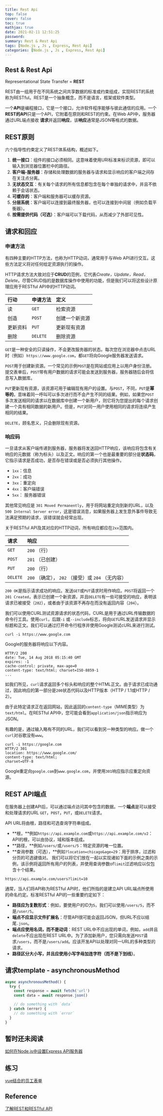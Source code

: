 ```yaml
---
title: Rest Api
top: false
cover: false
toc: true
mathjax: true
date: 2021-02-11 12:51:25
password:
summary: Rest & Rest Api 
tags: [Node.js , Js , Express, Rest Api]
categories: [Node.js , Js , Express, Rest Api]
---
```


## Rest & Rest Api 

Representational State Transfer = **REST**

REST由一组用于在不同系统之间共享数据的标准或约束组成，实现REST的系统称为RESTful。REST是一个抽象概念，而不是语言，框架或软件类型。

一个**API**是编程接口，它是一个接口，允许软件程序能够与彼此通信的应用。一个**REST的API**只是一个API，它附着在原则和REST的约束。在Web API中，服务器通过URL端点接收 **请求**并返回**响应**，该**响应**通常是JSON等格式的数据。

## REST原则

六个指导性约束定义了REST体系结构，概述如下。

1. **统一接口**：组件的接口必须相同。这意味着使用URI标准来标识资源，即可以输入到浏览器位置栏中的路径。
2. **客户端-服务器**：存储和处理数据的服务器与请求和显示响应的客户端之间存在关注点分离。
3. **无状态交互**：有关每个请求的所有信息都包含在每个单独的请求中，并且不依赖于会话状态。
4. **可缓存的**：客户端和服务器可以缓存资源。
5. **分层系统**：客户端可以连接到最终服务器，也可以连接到中间层（例如负载平衡器）。
6. **按需提供代码（可选）**：客户端可以下载代码，从而减少了外部可见性。

## 请求和回应

### 申请方法

有四种主要的HTTP方法，也称为HTTP动词，通常用于与Web API进行交互。这些方法定义将对任何给定资源执行的操作。

HTTP请求方法大致对应于**CRUD**的范例，它代表*Create，Update，Read，Delete*。尽管CRUD指的是数据库操作中使用的功能，但是我们可以将这些设计原理应用于RESTful API中的HTTP动词。

| 行动     | 申请方法 | 定义           |
| :------- | :------- | :------------- |
| 读       | `GET`    | 检索资源       |
| 创造     | `POST`   | 创建一个新资源 |
| 更新资料 | `PUT`    | 更新现有资源   |
| 删除     | `DELETE` | 删除资源       |

`GET`是一种安全的只读操作，不会更改服务器的状态。每次您在浏览器中点击URL时（例如）`https://www.google.com`，都`GET`将向Google服务器发送请求。

`POST`用于创建新资源。一个常见的示例`POST`是在网站或应用上以用户身份注册。提交表单后，`POST`带有用户数据的请求可能会发送到服务器，服务器随后会将信息写入数据库。

`PUT`更新现有资源，该资源可用于编辑现有用户的设置。与`POST`，不同，`PUT`是**幂等的**，意味着同一呼叫可以多次进行而不会产生不同的结果。例如，如果您`POST`多次发送相同的请求以在数据库中创建一个新用户，则它将为您提出的每个请求创建一个具有相同数据的新用户。但是，`PUT`对同一用户使用相同的请求将连续产生相同的结果。

`DELETE`，顾名思义，只会删除现有资源。

### 响应码

一旦请求从客户端传递到服务器，服务器将发送回HTTP响应，该响应将包含有关响应的元数据（称为标头）以及正文。响应的第一个也是最重要的部分是**状态码**，它指示请求是否成功，是否存在错误或是否必须执行其他操作。

- `1xx`：信息
- `2xx`：成功
- `3xx`：重定向
- `4xx`：客户端错误
- `5xx`： 服务器错误

其他常见响应是 `301 Moved Permanently`，用于将网站重定向到新的URL，以及 `500 Internal Server error`，这是错误消息，如果服务器上发生意外事件导致无法满足预期的请求，该错误就会经常出现。

关于RESTful API及其对应的HTTP动词，所有响应都应在`2xx`范围内。

| 请求     | 响应                                               |
| :------- | :------------------------------------------------- |
| `GET`    | `200` （行）                                       |
| `POST`   | `201` （已创建）                                   |
| `PUT`    | `200` （行）                                       |
| `DELETE` | `200` （确定）， `202` （接受）或 `204` （无内容） |

`200 OK`是指示请求成功的响应。发送`GET`或`PUT`请求时用作响应。`POST`将返回一个`201 Created`，表示已创建一个新资源，并且`DELETE`有一些可接受的响应，表明该请求已被接受（`202`），或者由于该资源不再存在而没有返回内容（`204`）。

我们可以使用CURL测试资源请求的状态代码，CURL是用于通过URL传输数据的命令行工具。使用`curl`，后跟`-i` 或`--include`标志，将向`GET`URL发送请求并显示标题和正文。我们可以通过打开命令行程序并使用Google测试cURL来进行测试。

```
curl -i https://www.google.com
```

Google的服务器将响应以下内容。

```
HTTP/2 200 
date: Tue, 14 Aug 2018 05:15:40 GMT 
expires: -1
cache-control: private, max-age=0 
content-type: text/html; charset=ISO-8859-1 
...
```

如我们所见，`curl`请求返回多个标头和响应的整个HTML正文。由于请求已成功通过，因此响应的第一部分是`200`状态代码以及HTTP版本（HTTP / 1.1或HTTP / 2）。

由于此特定请求正在返回网站，因此返回的`content-type`（MIME类型）为`text/html`。在RESTful API中，您可能会看到`application/json`指示响应为JSON。

有趣的是，通过输入略有不同的URL，我们可以看到另一种类型的响应。做一个`curl`对谷歌没有`www`。

```
curl -i https://google.com
HTTP/2 301 
location: https://www.google.com/ 
content-type: text/html; 
charset=UTF-8
```

Google重定向`google.com`到`www.google.com`，并使用`301`响应指示应重定向资源。

## REST API端点

在服务器上创建API后，可以通过端点访问其中包含的数据。一个**端点**是可以接受和处理请求的URL `GET`，`POST`，`PUT`，或`DELETE`请求。

API URL将由根，路径和可选查询字符串组成。

- **根，**例如`https://api.example.com`或`https://api.example.com/v2`：API的根，可以由协议，域和版本组成。
- **路径，**例如`/users/`或`/users/5`：特定资源的唯一位置。
- **查询参数（可选），**例如`?location=chicago&age=29`：用于排序，过滤和分页的可选键值对。
  我们可以将它们放在一起以实现诸如下面的示例之类的示例，该示例将返回所有用户的列表，并使用查询参数of`limit`过滤响应以仅包含十个结果。

```
https://api.example.com/users?limit=10
```

通常，当人们将API称为RESTful API时，他们所指的是建立API URL端点所使用的命名约定。标准RESTful API的一些重要约定如下：

- **路径应为复数形式**：例如，要使用户的ID为`5`，我们可以使用`/users/5`，而不是`/user/5`。
- **端点不应显示文件扩展名**：尽管API很可能会返回JSON，但URL不应以结尾`.json`。
- **端点应使用名词，而不是动词**：REST URL中不应出现的单词，例如，`add`并且`delete`不应出现在REST URL中。为了添加新用户，您只需向发送`POST`请求`/users`，而不是`/users/add`。应该开发API以处理对同一URL的多种类型的请求。
- **路径区分大小写，并且应使用小写字母加连字符（而不是下划线）**。

## 请求template - asynchronousMethod

```js
async asynchronousMethod() {
  try {
    const response = await fetch('url')
    const data = await response.json()

    // do something with `data`
  } catch (error) {
    // do something with `error`
  }
}
```

## 暂时还未阅读

[如何在Node.js中设置Express API服务器](https://code.tutsplus.com/tutorials/code-your-first-api-with-nodejs-and-express-set-up-the-server--cms-31698)

## 练习
[vue结合的员工表单](https://github.com/SavanCode/VUE/tree/main/employeeForm)

## Reference

[了解REST和RESTful API](https://code.tutsplus.com/tutorials/code-your-first-api-with-nodejs-and-express-understanding-rest-apis--cms-31697)

